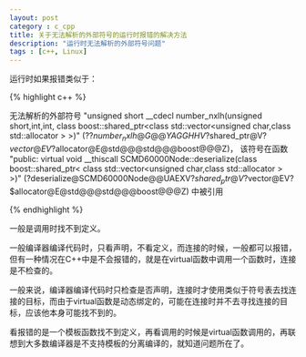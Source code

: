 ```yaml
---
layout: post
category : c_cpp
title: 关于无法解析的外部符号的运行时报错的解决方法
description: "运行时无法解析的外部符号问题"
tags : [c++, Linux]
---
```


运行时如果报错类似于：

{% highlight c++ %}

无法解析的外部符号 "unsigned short __cdecl number_nxlh<unsigned short>(unsigned short,int,int,
class boost::shared_ptr<class std::vector<unsigned char,class std::allocator<unsigned char> > >)" 
(??$number_nxlh@G@@YAGGHHV?$shared_ptr@V?$vector@EV?$allocator@E@std@@@std@@@boost@@@Z)，
该符号在函数 "public: virtual void __thiscall SCMD60000Node::deserialize(class boost::shared_ptr<
class std::vector<unsigned char,class std::allocator<unsigned char> > >)" 
(?deserialize@SCMD60000Node@@UAEXV?$shared_ptr@V?$vector@EV?$allocator@E@std@@@std@@@boost@@@Z) 中被引用

{% endhighlight %}


一般是调用时找不到定义。

一般编译器编译代码时，只看声明，不看定义，而连接的时候，一般都可以报错，但有一种情况在C++中是不会报错的，就是在virtual函数中调用一个函数时，连接是不检查的。

一般来说，编译器编译代码时只检查是否声明，连接时才使用类似于符号表去找连接的目标，而由于virtual函数是动态绑定的，可能在连接时并不去寻找连接的目标，应该他本身可能找不到的。

看报错的是一个模板函数找不到定义，再看调用的时候是virtual函数调用的，再联想到大多数编译器是不支持模板的分离编译的，就知道问题所在了。

